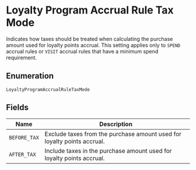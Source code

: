 
# Loyalty Program Accrual Rule Tax Mode

Indicates how taxes should be treated when calculating the purchase amount used for loyalty points accrual.
This setting applies only to `SPEND` accrual rules or `VISIT` accrual rules that have a minimum spend requirement.

## Enumeration

`LoyaltyProgramAccrualRuleTaxMode`

## Fields

| Name | Description |
|  --- | --- |
| `BEFORE_TAX` | Exclude taxes from the purchase amount used for loyalty points accrual. |
| `AFTER_TAX` | Include taxes in the purchase amount used for loyalty points accrual. |

